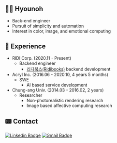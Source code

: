 ## 🙋‍♂️ Hyounoh
- Back-end engineer
- Pursuit of simplicity and automation
- Interest in color, image, and emotional computing

## 🏢 Experience
- RIDI Corp. (2020.11 - Present)
  - Backend engineer
    - [리디북스(Ridibooks)](https://ridibooks.com) backend development
- Acryl Inc. (2016.06 - 2020.10, 4 years 5 months)
  - SWE
    - AI based service development
- Chung-ang Univ. (2014.03 - 2016.02, 2 years)
  - Researcher
    - Non-photorealistic rendering research
    - Image based affective computing research

## 📟 Contact
[![Linkedin Badge](https://img.shields.io/badge/-LinkedIn-blue?style=flat-square&logo=Linkedin&logoColor=white&link=https://www.linkedin.com/in/hyounohshim/)](https://www.linkedin.com/in/hyounohshim/)
[![Gmail Badge](https://img.shields.io/badge/Gmail-d14836?style=flat-square&logo=Gmail&logoColor=white&link=mailto:hyounohshim@gmail.com)](mailto:hyounohshim@gmail.com)


